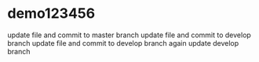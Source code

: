 # demo123456
update file and commit to master branch
update file and commit to develop branch
update file and commit to develop branch again
update develop branch

